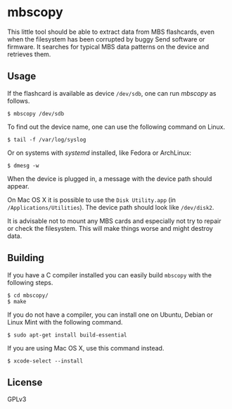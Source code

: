 # mbscopy

This little tool should be able to extract data from MBS flashcards, even when the filesystem has been corrupted by buggy Send software or firmware.
It searches for typical MBS data patterns on the device and retrieves them.

## Usage

If the flashcard is available as device `/dev/sdb`, one can run *mbscopy* as follows.

```text
$ mbscopy /dev/sdb
```

To find out the device name, one can use the following command on Linux.

```text
$ tail -f /var/log/syslog
```

Or on systems with *systemd* installed, like Fedora or ArchLinux:

```text
$ dmesg -w
```

When the device is plugged in, a message with the device path should appear.

On Mac OS X it is possible to use the `Disk Utility.app` (in `/Applications/Utilities`).
The device path should look like `/dev/disk2`.

It is advisable not to mount any MBS cards and especially not try to repair or check the filesystem.
This will make things worse and might destroy data.

## Building

If you have a C compiler installed you can easily build `mbscopy` with the following steps.

```text
$ cd mbscopy/
$ make
```

If you do not have a compiler, you can install one on Ubuntu, Debian or Linux Mint with the following command. 

```text
$ sudo apt-get install build-essential
```

If you are using Mac OS X, use this command instead.

```text
$ xcode-select --install
```

## License

GPLv3
